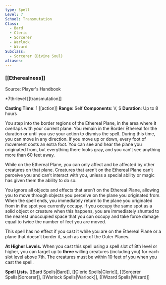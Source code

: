 ```yaml
---
type: Spell
Level: 7
School: Transmutation
Class:
  - Bard
  - Cleric
  - Sorcerer
  - Warlock
  - Wizard
Subclass:
  - Sorcerer (Divine Soul)
aliases:
---
```

### [[Etherealness]]

Source: Player's Handbook

*7th-level [[transmutation]]

**Casting Time**: 1 [[action]]
**Range**: Self
**Components**: V, S
**Duration**: Up to 8 hours

You step into the border regions of the Ethereal Plane, in the area where it overlaps with your current plane. You remain in the Border Ethereal for the duration or until you use your action to dismiss the spell. During this time, you can move in any direction. If you move up or down, every foot of movement costs an extra foot. You can see and hear the plane you originated from, but everything there looks gray, and you can’t see anything more than 60 feet away.

While on the Ethereal Plane, you can only affect and be affected by other creatures on that plane. Creatures that aren’t on the Ethereal Plane can’t perceive you and can’t interact with you, unless a special ability or magic has given them the ability to do so.

You ignore all objects and effects that aren’t on the Ethereal Plane, allowing you to move through objects you perceive on the plane you originated from. When the spell ends, you immediately return to the plane you originated from in the spot you currently occupy. If you occupy the same spot as a solid object or creature when this happens, you are immediately shunted to the nearest unoccupied space that you can occupy and take force damage equal to twice the number of feet you are moved.

This spell has no effect if you cast it while you are on the Ethereal Plane or a plane that doesn’t border it, such as one of the Outer Planes.

**At Higher Levels.** When you cast this spell using a spell slot of 8th level or higher, you can target up to **three** willing creatures (including you) for each slot level above 7th. The creatures must be within 10 feet of you when you cast the spell.

**Spell Lists.** [[Bard Spells|Bard]], [[Cleric Spells|Cleric]], [[Sorcerer Spells|Sorcerer]], [[Warlock Spells|Warlock]], [[Wizard Spells|Wizard]] 